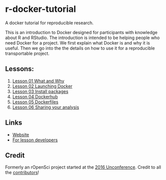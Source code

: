 # r-docker-tutorial
A docker tutorial for reproducible research.

This is an introduction to Docker designed for participants with knowledge
about R and RStudio. The introduction is intended to be helping people who need Docker for a project. We first explain what Docker is and why it is useful. Then 
we go into the the details on how to use it for a reproducible transportable project.




## Lessons:

1. [Lesson 01 What and Why](01-what-and-why.html)
2. [Lesson 02 Launching Docker](02-Launching-Docker.html)
3. [Lesson 03 Install packages](03-install-packages.html) 
4. [Lesson 04 Dockerhub](04-Dockerhub.html)
5. [Lesson 05 Dockerfiles](05-dockerfiles.html)
6. [Lesson 06 Sharing your analysis](06-Sharing-all-your-analysis.html)

## Links
- [Website](http://jsta.github.io/r-docker-tutorial)
- [For lesson developers](http://pad.software-carpentry.org/RopenSci-docker-tutorial)


## Credit

Formerly an rOpenSci project started at the [2016 Unconference](https://unconf16.ropensci.org/). Credit to all the [contributors](https://github.com/jsta/r-docker-tutorial/graphs/contributors)!
